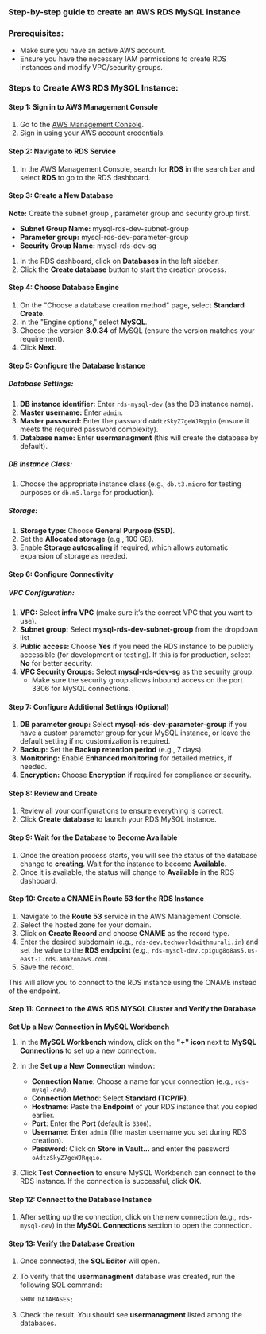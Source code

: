 ### Step-by-step guide to create an AWS RDS MySQL instance 

### Prerequisites:
- Make sure you have an active AWS account.
- Ensure you have the necessary IAM permissions to create RDS instances and modify VPC/security groups.
  
### Steps to Create AWS RDS MySQL Instance:

#### Step 1: Sign in to AWS Management Console
1. Go to the [AWS Management Console](https://aws.amazon.com/console/).
2. Sign in using your AWS account credentials.

#### Step 2: Navigate to RDS Service
1. In the AWS Management Console, search for **RDS** in the search bar and select **RDS** to go to the RDS dashboard.

#### Step 3: Create a New Database

**Note:** Create the subnet group , parameter group and security group  first.  
- **Subnet Group Name:** mysql-rds-dev-subnet-group
- **Parameter group:** mysql-rds-dev-parameter-group
- **Security Group Name:** mysql-rds-dev-sg
  
1. In the RDS dashboard, click on **Databases** in the left sidebar.
2. Click the **Create database** button to start the creation process.

#### Step 4: Choose Database Engine
1. On the "Choose a database creation method" page, select **Standard Create**.
2. In the "Engine options," select **MySQL**.
3. Choose the version **8.0.34** of MySQL (ensure the version matches your requirement).
4. Click **Next**.

#### Step 5: Configure the Database Instance

##### **Database Settings:**
1. **DB instance identifier:** Enter `rds-mysql-dev` (as the DB instance name).
2. **Master username:** Enter `admin`.
3. **Master password:** Enter the password `oAdtzSkyZ7geWJRqqio` (ensure it meets the required password complexity).
4. **Database name:** Enter **usermanagment** (this will create the database by default).

##### **DB Instance Class:**
1. Choose the appropriate instance class (e.g., `db.t3.micro` for testing purposes or `db.m5.large` for production).

##### **Storage:**
1. **Storage type:** Choose **General Purpose (SSD)**.
2. Set the **Allocated storage** (e.g., 100 GB).
3. Enable **Storage autoscaling** if required, which allows automatic expansion of storage as needed.

#### Step 6: Configure Connectivity

##### **VPC Configuration:**
1. **VPC:** Select **infra VPC** (make sure it’s the correct VPC that you want to use).
2. **Subnet group:** Select **mysql-rds-dev-subnet-group** from the dropdown list.
3. **Public access:** Choose **Yes** if you need the RDS instance to be publicly accessible (for development or testing). If this is for production, select **No** for better security.
4. **VPC Security Groups:** Select **mysql-rds-dev-sg** as the security group.
   - Make sure the security group allows inbound access on the port 3306 for MySQL connections.

#### Step 7: Configure Additional Settings (Optional)

1. **DB parameter group:** Select **mysql-rds-dev-parameter-group** if you have a custom parameter group for your MySQL instance, or leave the default setting if no customization is required.
2. **Backup:** Set the **Backup retention period** (e.g., 7 days).
3. **Monitoring:** Enable **Enhanced monitoring** for detailed metrics, if needed.
4. **Encryption:** Choose **Encryption** if required for compliance or security.

#### Step 8: Review and Create
1. Review all your configurations to ensure everything is correct.
2. Click **Create database** to launch your RDS MySQL instance.

#### Step 9: Wait for the Database to Become Available
1. Once the creation process starts, you will see the status of the database change to **creating**. Wait for the instance to become **Available**.
2. Once it is available, the status will change to **Available** in the RDS dashboard.

#### Step 10: Create a CNAME in Route 53 for the RDS Instance

1. Navigate to the **Route 53** service in the AWS Management Console.  
2. Select the hosted zone for your domain.  
3. Click on **Create Record** and choose **CNAME** as the record type.  
4. Enter the desired subdomain (e.g., `rds-dev.techworldwithmurali.in`) and set the value to the **RDS endpoint** (e.g., `rds-mysql-dev.cpigug8q8as5.us-east-1.rds.amazonaws.com`).   
5. Save the record.  

This will allow you to connect to the RDS instance using the CNAME instead of the endpoint.

#### Step 11: Connect to the AWS RDS MYSQL Cluster and Verify the Database
**Set Up a New Connection in MySQL Workbench**
1. In the **MySQL Workbench** window, click on the **"+" icon** next to **MySQL Connections** to set up a new connection.
2. In the **Set up a New Connection** window:
   - **Connection Name**: Choose a name for your connection (e.g., `rds-mysql-dev`).
   - **Connection Method**: Select **Standard (TCP/IP)**.
   - **Hostname**: Paste the **Endpoint** of your RDS instance that you copied earlier.
   - **Port**: Enter the **Port** (default is `3306`).
   - **Username**: Enter `admin` (the master username you set during RDS creation).
   - **Password**: Click on **Store in Vault...** and enter the password `oAdtzSkyZ7geWJRqqio`.

3. Click **Test Connection** to ensure MySQL Workbench can connect to the RDS instance. If the connection is successful, click **OK**.

#### Step 12: Connect to the Database Instance
1. After setting up the connection, click on the new connection (e.g., `rds-mysql-dev`) in the **MySQL Connections** section to open the connection.

#### Step 13: Verify the Database Creation
1. Once connected, the **SQL Editor** will open.
2. To verify that the **usermanagment** database was created, run the following SQL command:

   ```sql
   SHOW DATABASES;
   ```

3. Check the result. You should see **usermanagment** listed among the databases.
